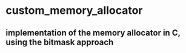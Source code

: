 # custom_memory_allocator

## implementation of the memory allocator in C, using the bitmask approach
